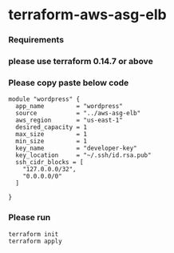 # terraform-aws-asg-elb

### Requirements
### please use terraform 0.14.7 or above
### Please copy paste below code
```
module "wordpress" {
  app_name         = "wordpress"
  source           = "../aws-asg-elb"
  aws_region       = "us-east-1"
  desired_capacity = 1
  max_size         = 1
  min_size         = 1
  key_name         = "developer-key"
  key_location     = "~/.ssh/id.rsa.pub"
  ssh_cidr_blocks = [
    "127.0.0.0/32",
    "0.0.0.0/0"
  ]

}
```

### Please run 

```
terraform init
terraform apply
```